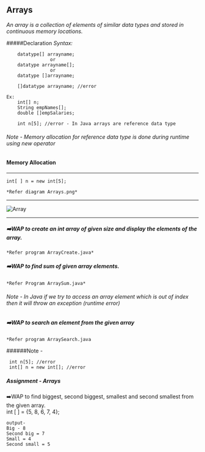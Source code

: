 ## Arrays

*An array is a collection of elements of similar data types and stored in continuous memory locations.*  

#####Declaration
*Syntax:*

```
	datatype[] arrayname;
				or
	datatype arrayname[];
				or
	datatype []arrayname;
	
	[]datatype arrayname; //error
```
```
Ex: 
	int[] n;
	String empNames[];
	double []empSalaries;
	
	int n[5]; //error - In Java arrays are reference data type
```
###### Note - Memory allocation for reference data type is done during runtime using new operator

#### Memory Allocation
---

	int[ ] n = new int[5];

	*Refer diagram Arrays.png*
---

![Array]("Arrays.png")

---  
##### ➡️WAP to create an int array of given size and display the elements of the array.
 
	*Refer program ArrayCreate.java*  
	
	
##### ➡️WAP to find sum of given array elements.

	*Refer Program ArraySum.java*
	
	
###### Note - In Java if we try to access an array element which is out of index then it will throw an exception (runtime error)  

##### ➡️WAP to search an element from the given array 
	
	*Refer program ArraySearch.java
	
######Note -
```
 int n[5]; //error
 int[] n = new int[]; //error
```

##### Assignment - Arrays

➡️WAP to find biggest, second biggest, smallest and second smallest from the given array.  
int [ ] = {5, 8, 6, 7, 4};

```
output-
Big - 8
Second big = 7
Small = 4
Second small = 5
```


















